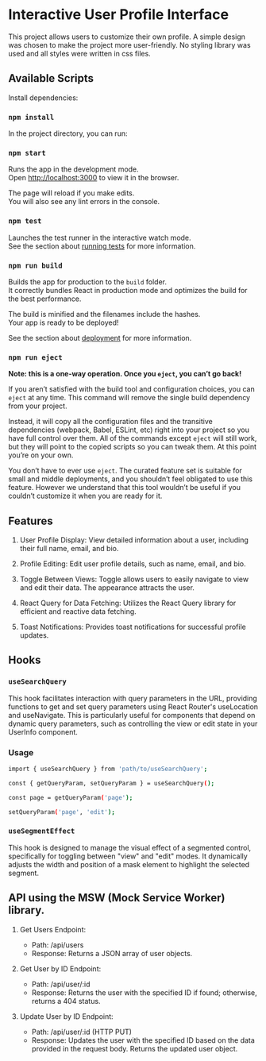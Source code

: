 #  Interactive User Profile Interface

This project allows users to customize their own profile. A simple design was chosen to make the project more user-friendly. No styling library was used and all styles were written in css files.

## Available Scripts

Install dependencies:

### `npm install`

In the project directory, you can run:

### `npm start`

Runs the app in the development mode.\
Open [http://localhost:3000](http://localhost:3000) to view it in the browser.

The page will reload if you make edits.\
You will also see any lint errors in the console.

### `npm test`

Launches the test runner in the interactive watch mode.\
See the section about [running tests](https://facebook.github.io/create-react-app/docs/running-tests) for more information.

### `npm run build`

Builds the app for production to the `build` folder.\
It correctly bundles React in production mode and optimizes the build for the best performance.

The build is minified and the filenames include the hashes.\
Your app is ready to be deployed!

See the section about [deployment](https://facebook.github.io/create-react-app/docs/deployment) for more information.

### `npm run eject`

**Note: this is a one-way operation. Once you `eject`, you can’t go back!**

If you aren’t satisfied with the build tool and configuration choices, you can `eject` at any time. This command will remove the single build dependency from your project.

Instead, it will copy all the configuration files and the transitive dependencies (webpack, Babel, ESLint, etc) right into your project so you have full control over them. All of the commands except `eject` will still work, but they will point to the copied scripts so you can tweak them. At this point you’re on your own.

You don’t have to ever use `eject`. The curated feature set is suitable for small and middle deployments, and you shouldn’t feel obligated to use this feature. However we understand that this tool wouldn’t be useful if you couldn’t customize it when you are ready for it.

## Features

1. User Profile Display: View detailed information about a user, including their full name, email, and bio.

2. Profile Editing: Edit user profile details, such as name, email, and bio.

3. Toggle Between Views: Toggle allows users to easily navigate to view and edit their data. The appearance attracts the user.

4. React Query for Data Fetching: Utilizes the React Query library for efficient and reactive data fetching.

5. Toast Notifications: Provides toast notifications for successful profile updates.

## Hooks

### `useSearchQuery`

This hook facilitates interaction with query parameters in the URL, providing functions to get and set query parameters using React Router's useLocation and useNavigate. This is particularly useful for components that depend on dynamic query parameters, such as controlling the view or edit state in your UserInfo component.

### Usage

```bash
import { useSearchQuery } from 'path/to/useSearchQuery';

const { getQueryParam, setQueryParam } = useSearchQuery();

const page = getQueryParam('page');

setQueryParam('page', 'edit');
```

### `useSegmentEffect`

This hook is designed to manage the visual effect of a segmented control, specifically for toggling between "view" and "edit" modes. It dynamically adjusts the width and position of a mask element to highlight the selected segment.

## API using the MSW (Mock Service Worker) library.

1. Get Users Endpoint:

   - Path: /api/users
   - Response: Returns a JSON array of user objects.

2. Get User by ID Endpoint:

   - Path: /api/user/:id
   - Response: Returns the user with the specified ID if found; otherwise, returns a 404 status.

3. Update User by ID Endpoint:
   - Path: /api/user/:id (HTTP PUT)
   - Response: Updates the user with the specified ID based on the data provided in the request body. Returns the updated user object.
